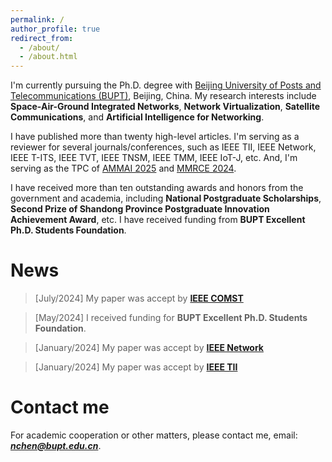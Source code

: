 ```yaml
---
permalink: /
author_profile: true
redirect_from: 
  - /about/
  - /about.html
---
```


I'm currently pursuing the Ph.D. degree with [Beijing University of Posts and Telecommunications (BUPT)](https://sice.bupt.edu.cn/), Beijing, China. My research interests include **Space-Air-Ground Integrated Networks**, **Network Virtualization**, **Satellite Communications**, and **Artificial Intelligence for Networking**.

I have published more than twenty high-level articles. I'm serving as a reviewer for several journals/conferences, such as IEEE TII, IEEE Network, IEEE T-ITS, IEEE TVT, IEEE TNSM, IEEE TMM, IEEE IoT-J, etc. And, I'm serving as the TPC of [AMMAI 2025](https://ammai.easyaca.com.cn/) and [MMRCE 2024](https://mmrce.easyaca.com.cn//). 

I have received more than ten outstanding awards and honors from the government and academia, including **National Postgraduate Scholarships**, **Second Prize of Shandong Province Postgraduate Innovation Achievement Award**, etc. I have received funding from **BUPT Excellent Ph.D. Students Foundation**.

News
======
> [July/2024] My paper was accept by [**IEEE COMST**](https://ieeexplore.ieee.org/abstract/document/10587211)

> [May/2024] I received funding for **BUPT Excellent Ph.D. Students Foundation**.

> [January/2024] My paper was accept by [**IEEE Network**](https://ieeexplore.ieee.org/abstract/document/10443704)

> [January/2024] My paper was accept by [**IEEE TII**](https://ieeexplore.ieee.org/abstract/document/10413579)


Contact me
======
For academic cooperation or other matters, please contact me, email: _**<font color=red>nchen@bupt.edu.cn</font>**_.
